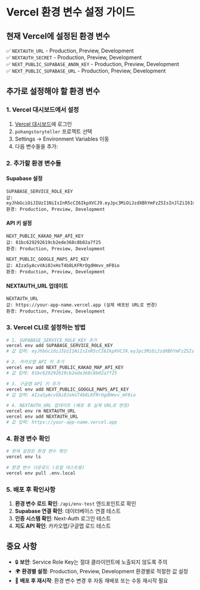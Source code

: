 # Vercel 환경 변수 설정 가이드

## 현재 Vercel에 설정된 환경 변수

✅ `NEXTAUTH_URL` - Production, Preview, Development  
✅ `NEXTAUTH_SECRET` - Production, Preview, Development  
✅ `NEXT_PUBLIC_SUPABASE_ANON_KEY` - Production, Preview, Development  
✅ `NEXT_PUBLIC_SUPABASE_URL` - Production, Preview, Development

## 추가로 설정해야 할 환경 변수

### 1. Vercel 대시보드에서 설정

1. [Vercel 대시보드](https://vercel.com/dashboard)에 로그인
2. `pohangstoryteller` 프로젝트 선택
3. Settings → Environment Variables 이동
4. 다음 변수들을 추가:

### 2. 추가할 환경 변수들

#### Supabase 설정

```
SUPABASE_SERVICE_ROLE_KEY
값: eyJhbGciOiJIUzI1NiIsInR5cCI6IkpXVCJ9.eyJpc3MiOiJzdXBhYmFzZSIsInJlZiI6ImRmbnF4b2Jnd3hteHl3bHB3dm92Iiwicm9sZSI6InNlcnZpY2Vfcm9sZSIsImlhdCI6MTc1OTY3MDgwOSwiZXhwIjoyMDc1MjQ2ODA5fQ.OZN0ymnFKtwX7kL0BNUf3UTDM319esJHKtNZISmUH5c
환경: Production, Preview, Development
```

#### API 키 설정

```
NEXT_PUBLIC_KAKAO_MAP_API_KEY
값: 81bc629292619cb2ede368c8b02a7f25
환경: Production, Preview, Development
```

```
NEXT_PUBLIC_GOOGLE_MAPS_API_KEY
값: AIzaSyAcvVAi0JxHsT4b8LKFRrOgdHmvv_mF0io
환경: Production, Preview, Development
```

#### NEXTAUTH_URL 업데이트

```
NEXTAUTH_URL
값: https://your-app-name.vercel.app (실제 배포된 URL로 변경)
환경: Production, Preview, Development
```

### 3. Vercel CLI로 설정하는 방법

```bash
# 1. SUPABASE_SERVICE_ROLE_KEY 추가
vercel env add SUPABASE_SERVICE_ROLE_KEY
# 값 입력: eyJhbGciOiJIUzI1NiIsInR5cCI6IkpXVCJ9.eyJpc3MiOiJzdXBhYmFzZSIsInJlZiI6ImRmbnF4b2Jnd3hteHl3bHB3dm92Iiwicm9sZSI6InNlcnZpY2Vfcm9sZSIsImlhdCI6MTc1OTY3MDgwOSwiZXhwIjoyMDc1MjQ2ODA5fQ.OZN0ymnFKtwX7kL0BNUf3UTDM319esJHKtNZISmUH5c

# 2. 카카오맵 API 키 추가
vercel env add NEXT_PUBLIC_KAKAO_MAP_API_KEY
# 값 입력: 81bc629292619cb2ede368c8b02a7f25

# 3. 구글맵 API 키 추가
vercel env add NEXT_PUBLIC_GOOGLE_MAPS_API_KEY
# 값 입력: AIzaSyAcvVAi0JxHsT4b8LKFRrOgdHmvv_mF0io

# 4. NEXTAUTH_URL 업데이트 (배포 후 실제 URL로 변경)
vercel env rm NEXTAUTH_URL
vercel env add NEXTAUTH_URL
# 값 입력: https://your-app-name.vercel.app
```

### 4. 환경 변수 확인

```bash
# 현재 설정된 환경 변수 확인
vercel env ls

# 환경 변수 다운로드 (로컬 테스트용)
vercel env pull .env.local
```

### 5. 배포 후 확인사항

1. **환경 변수 로드 확인**: `/api/env-test` 엔드포인트로 확인
2. **Supabase 연결 확인**: 데이터베이스 연결 테스트
3. **인증 시스템 확인**: Next-Auth 로그인 테스트
4. **지도 API 확인**: 카카오맵/구글맵 로드 테스트

## 중요 사항

- 🔒 **보안**: Service Role Key는 절대 클라이언트에 노출되지 않도록 주의
- 🌍 **환경별 설정**: Production, Preview, Development 환경별로 적절한 값 설정
- 🔄 **배포 후 재시작**: 환경 변수 변경 후 자동 재배포 또는 수동 재시작 필요
